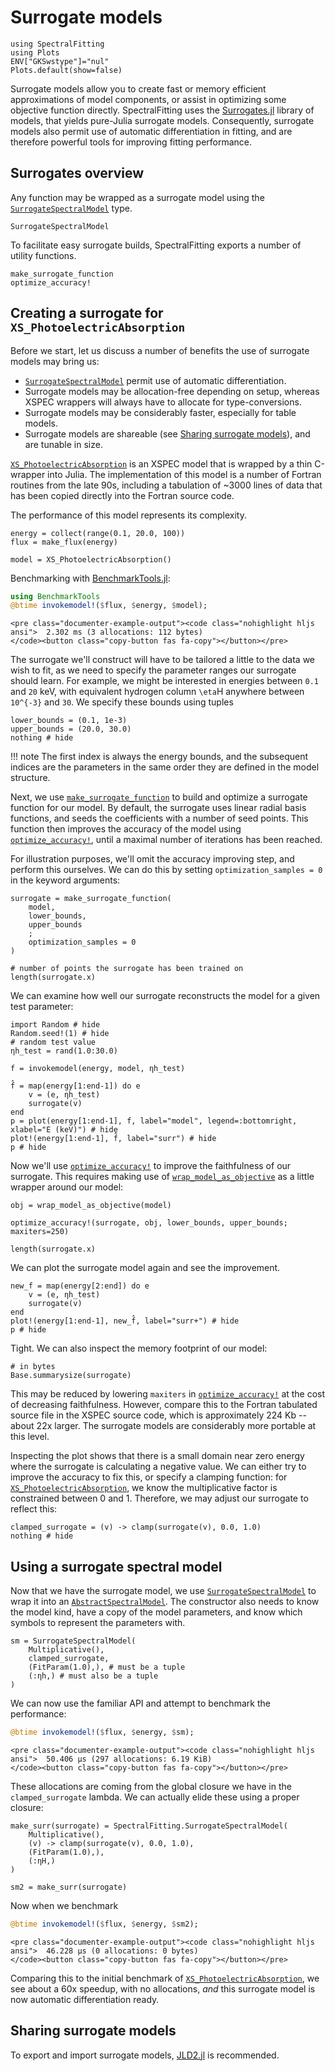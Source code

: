 # Surrogate models

```@setup surrogate_example
using SpectralFitting
using Plots
ENV["GKSwstype"]="nul"
Plots.default(show=false)
```

Surrogate models allow you to create fast or memory efficient approximations of model components, or assist in optimizing some objective function directly. SpectralFitting uses the [Surrogates.jl](https://github.com/SciML/Surrogates.jl) library of models, that yields pure-Julia surrogate models. Consequently, surrogate models also permit use of automatic differentiation in fitting, and are therefore powerful tools for improving fitting performance.

## Surrogates overview

Any function may be wrapped as a surrogate model using the [`SurrogateSpectralModel`](@ref) type.

```@docs
SurrogateSpectralModel
```

To facilitate easy surrogate builds, SpectralFitting exports a number of utility functions.

```@docs
make_surrogate_function
optimize_accuracy!
```

## Creating a surrogate for `XS_PhotoelectricAbsorption`

Before we start, let us discuss a number of benefits the use of surrogate models may bring us:

- [`SurrogateSpectralModel`](@ref) permit use of automatic differentiation.
- Surrogate models may be allocation-free depending on setup, whereas XSPEC wrappers will always have to allocate for type-conversions.
- Surrogate models may be considerably faster, especially for table models.
- Surrogate models are shareable (see [Sharing surrogate models](@ref)), and are tunable in size.

[`XS_PhotoelectricAbsorption`](@ref) is an XSPEC model that is wrapped by a thin C-wrapper into Julia. The implementation of this model is a number of Fortran routines from the late 90s, including a tabulation of ~3000 lines of data that has been copied directly into the Fortran source code.

The performance of this model represents its complexity.

```@example surrogate_example
energy = collect(range(0.1, 20.0, 100))
flux = make_flux(energy)

model = XS_PhotoelectricAbsorption()
```

Benchmarking with [BenchmarkTools.jl](https://juliaci.github.io/BenchmarkTools.jl/stable/):

```julia
using BenchmarkTools
@btime invokemodel!($flux, $energy, $model);
```
```@raw html
<pre class="documenter-example-output"><code class="nohighlight hljs ansi">  2.302 ms (3 allocations: 112 bytes)
</code><button class="copy-button fas fa-copy"></button></pre>
```

The surrogate we'll construct will have to be tailored a little to the data we wish to fit, as we need to specify the parameter ranges our surrogate should learn. For example, we might be interested in energies between ``0.1`` and ``20`` keV, with equivalent hydrogen column ``\eta``H anywhere between ``10^{-3}`` and ``30``. We specify these bounds using tuples

```@example surrogate_example
lower_bounds = (0.1, 1e-3)
upper_bounds = (20.0, 30.0)
nothing # hide
```

!!! note
    The first index is always the energy bounds, and the subsequent indices are the parameters in the same order they are defined in the model structure.

Next, we use [`make_surrogate_function`](@ref) to build and optimize a surrogate function for our model. By default, the surrogate uses linear radial basis functions, and seeds the coefficients with a number of seed points. This function then improves the accuracy of the model using [`optimize_accuracy!`](@ref), until a maximal number of iterations has been reached.

For illustration purposes, we'll omit the accuracy improving step, and perform this ourselves. We can do this by setting `optimization_samples = 0` in the keyword arguments:

```@example surrogate_example
surrogate = make_surrogate_function(
    model, 
    lower_bounds, 
    upper_bounds
    ;
    optimization_samples = 0
)

# number of points the surrogate has been trained on
length(surrogate.x)
```

We can examine how well our surrogate reconstructs the model for a given test parameter:

```@example surrogate_example
import Random # hide
Random.seed!(1) # hide
# random test value
ηh_test = rand(1.0:30.0)

f = invokemodel(energy, model, ηh_test)

f̂ = map(energy[1:end-1]) do e
    v = (e, ηh_test)
    surrogate(v)
end
p = plot(energy[1:end-1], f, label="model", legend=:bottomright, xlabel="E (keV)") # hide
plot!(energy[1:end-1], f̂, label="surr") # hide
p # hide
```

Now we'll use [`optimize_accuracy!`](@ref) to improve the faithfulness of our surrogate. This requires making use of [`wrap_model_as_objective`](@ref) as a little wrapper around our model:

```@example surrogate_example
obj = wrap_model_as_objective(model)

optimize_accuracy!(surrogate, obj, lower_bounds, upper_bounds; maxiters=250)

length(surrogate.x)
```

We can plot the surrogate model again and see the improvement.
```@example surrogate_example
new_f̂ = map(energy[2:end]) do e
    v = (e, ηh_test)
    surrogate(v)
end
plot!(energy[1:end-1], new_f̂, label="surr+") # hide
p # hide
```

Tight. We can also inspect the memory footprint of our model:

```@example surrogate_example
# in bytes
Base.summarysize(surrogate)
```
This may be reduced by lowering `maxiters` in [`optimize_accuracy!`](@ref) at the cost of decreasing faithfulness. However, compare this to the Fortran tabulated source file in the XSPEC source code, which is approximately 224 Kb -- about 22x larger. The surrogate models are considerably more portable at this level.

Inspecting the plot shows that there is a small domain near zero energy where the surrogate is calculating a negative value. We can either try to improve the accuracy to fix this, or specify a clamping function: for [`XS_PhotoelectricAbsorption`](@ref), we know the multiplicative factor is constrained between 0 and 1. Therefore, we may adjust our surrogate to reflect this:

```@example surrogate_example
clamped_surrogate = (v) -> clamp(surrogate(v), 0.0, 1.0)
nothing # hide
```

## Using a surrogate spectral model

Now that we have the surrogate model, we use [`SurrogateSpectralModel`](@ref) to wrap it into an [`AbstractSpectralModel`](@ref). The constructor also needs to know the model kind, have a copy of the model parameters, and know which symbols to represent the parameters with.

```@example surrogate_example
sm = SurrogateSpectralModel(
    Multiplicative(),
    clamped_surrogate,
    (FitParam(1.0),), # must be a tuple
    (:ηh,) # must also be a tuple
)
```

We can now use the familiar API and attempt to benchmark the performance:

```julia
@btime invokemodel!($flux, $energy, $sm);
```
```@raw html
<pre class="documenter-example-output"><code class="nohighlight hljs ansi">  50.406 μs (297 allocations: 6.19 KiB)
</code><button class="copy-button fas fa-copy"></button></pre>
```

These allocations are coming from the global closure we have in the  `clamped_surrogate` lambda. We can actually elide these using a proper closure:

```@example surrogate_example
make_surr(surrogate) = SpectralFitting.SurrogateSpectralModel(
    Multiplicative(),
    (v) -> clamp(surrogate(v), 0.0, 1.0), 
    (FitParam(1.0),), 
    (:ηH,)
)

sm2 = make_surr(surrogate)
```

Now when we benchmark
```julia
@btime invokemodel!($flux, $energy, $sm2);
```
```@raw html
<pre class="documenter-example-output"><code class="nohighlight hljs ansi">  46.228 μs (0 allocations: 0 bytes)
</code><button class="copy-button fas fa-copy"></button></pre>
```

Comparing this to the initial benchmark of [`XS_PhotoelectricAbsorption`](@ref), we see about a 60x speedup, with no allocations, _and_ this surrogate model is now automatic differentiation ready.

## Sharing surrogate models

To export and import surrogate models, [JLD2.jl](https://github.com/JuliaIO/JLD2.jl) is recommended.